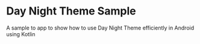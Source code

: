# Day Night Theme Sample

A sample to app to show how to use Day Night Theme efficiently in Android using Kotlin